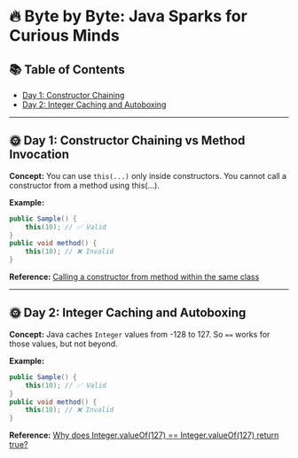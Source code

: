 # 🔥 Byte by Byte: Java Sparks for Curious Minds

## 📚 Table of Contents
- [Day 1: Constructor Chaining](#-day-1-constructor-chaining-vs-method-invocation)
- [Day 2: Integer Caching and Autoboxing](#-day-2-integer-caching-and-autoboxing) 


***
## 🌞 Day 1: Constructor Chaining vs Method Invocation

**Concept:** 
You can use `this(...)` only inside constructors.
You cannot call a constructor from a method using this(...).


**Example:**
```java
public Sample() {
    this(10); // ✅ Valid
}
public void method() {
    this(10); // ❌ Invalid
}
```

**Reference:**  [Calling a constructor from method within the same class](https://stackoverflow.com/questions/19614423/calling-a-constructor-from-method-within-the-same-class)

---
## 🌞 Day 2: Integer Caching and Autoboxing

**Concept:**
Java caches `Integer` values from -128 to 127. So `==` works for those values, but not beyond.

**Example:**
```java
public Sample() {
    this(10); // ✅ Valid
}
public void method() {
    this(10); // ❌ Invalid
}
```

**Reference:** [Why does Integer.valueOf(127) == Integer.valueOf(127) return true?](https://stackoverflow.com/questions/3591112/detect-series-items-of-listbox-vb6/3616756#3616756)
